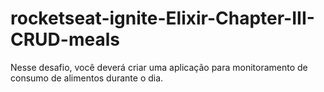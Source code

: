# rocketseat-ignite-Elixir-Chapter-III-CRUD-meals
Nesse desafio, você deverá criar uma aplicação para monitoramento de consumo de alimentos durante o dia.
